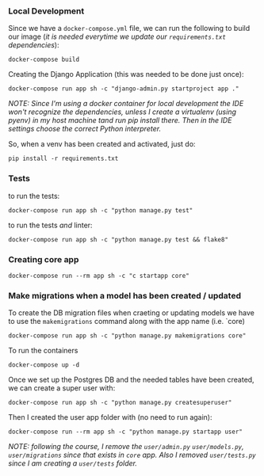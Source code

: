 ### Local Development

Since we have a `docker-compose.yml` file, we can run the following to build our image (*it is needed everytime we update our `requirements.txt` dependencies*):

    docker-compose build

Creating the Django Application (this was needed to be done just once):

    docker-compose run app sh -c "django-admin.py startproject app ."

*NOTE:* _Since I'm using a docker container for local development the IDE won't recognize the dependencies, unless I create a virtualenv (using pyenv) in my host machine tand run pip install there.
Then in the IDE settings choose the correct Python interpreter._

So, when a venv has been created and activated, just do:

    pip install -r requirements.txt

### Tests

to run the tests:

    docker-compose run app sh -c "python manage.py test"

to run the tests _and_ linter:

    docker-compose run app sh -c "python manage.py test && flake8"


### Creating core app

    docker-compose run --rm app sh -c "c startapp core"


### Make migrations when a model has been created / updated

To create the DB migration files when craeting or updating models we have to use the `makemigrations` command along with the app name (i.e. `core)

    docker-compose run app sh -c "python manage.py makemigrations core"

To run the containers

    docker-compose up -d

Once we set up the Postgres DB and the needed tables have been created, we can create a super user with:

    docker-compose run app sh -c "python manage.py createsuperuser"

Then I created the user app folder with (no need to run again):

    docker-compose run --rm app sh -c "python manage.py startapp user"

*NOTE:* _following the course, I remove the `user/admin.py` `user/models.py`, `user/migrations` since that exists in `core` app. Also I removed `user/tests.py` since I am creating a `user/tests` folder._
